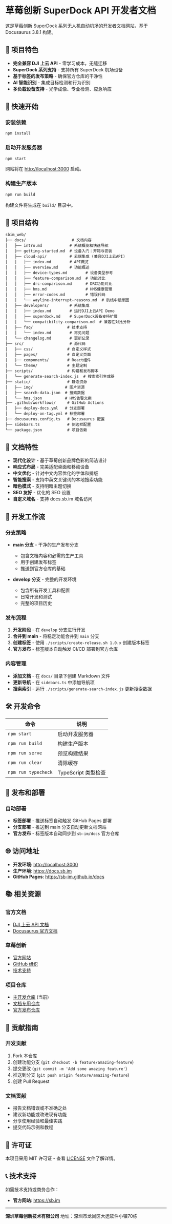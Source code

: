 # 草莓创新 SuperDock API 开发者文档

这是草莓创新 SuperDock 系列无人机自动机场的开发者文档网站，基于 Docusaurus 3.8.1 构建。

## 🎯 项目特色

- **完全兼容 DJI 上云 API** - 零学习成本，无缝迁移
- **SuperDock 系列支持** - 支持所有 SuperDock 机场设备
- **基于标签的发布策略** - 确保官方仓库的干净性
- **AI 智能识别** - 集成目标检测和行为识别
- **多负载设备支持** - 光学成像、专业检测、应急响应

## 🚀 快速开始

### 安装依赖

```bash
npm install
```

### 启动开发服务器

```bash
npm start
```

网站将在 <http://localhost:3000> 启动。

### 构建生产版本

```bash
npm run build
```

构建文件将生成在 `build/` 目录中。

## 📁 项目结构

```text
sbim_web/
├── docs/                    # 文档内容
│   ├── intro.md            # 系统概览和快速导航
│   ├── getting-started.md  # 设备入门：开箱与安装
│   ├── cloud-api/          # 云端集成 (兼容DJI上云API)
│   │   ├── index.md        # API概览
│   │   ├── overview.md     # 功能概述
│   │   ├── device-types.md        # 设备类型参考
│   │   ├── feature-comparison.md  # 功能对比
│   │   ├── drc-comparison.md      # DRC功能对比
│   │   ├── hms.md                 # HMS健康管理
│   │   ├── error-codes.md         # 错误代码
│   │   └── wayline-interrupt-reasons.md  # 航线中断原因
│   ├── developers/         # 系统集成
│   │   ├── index.md        # 运行DJI上云API Demo
│   │   ├── superdock.md    # SuperDock设备支持扩展
│   │   └── compatibility-comparison.md  # 兼容性对比分析
│   ├── faq/               # 技术支持
│   │   └── index.md        # 常见问题
│   └── changelog.md        # 更新记录
├── src/                    # 源代码
│   ├── css/               # 自定义样式
│   ├── pages/             # 自定义页面
│   ├── components/        # React组件
│   └── theme/             # 主题定制
├── scripts/               # 构建和发布脚本
│   └── generate-search-index.js  # 搜索索引生成器
├── static/                # 静态资源
│   ├── img/              # 图片资源
│   ├── search-data.json  # 搜索数据
│   └── hms.json          # HMS告警文案
├── .github/workflows/     # GitHub Actions
│   ├── deploy-docs.yml   # 分支部署
│   └── deploy-on-tag.yml # 标签部署
├── docusaurus.config.ts   # Docusaurus 配置
├── sidebars.ts            # 侧边栏配置
└── package.json           # 项目依赖
```

## 🎨 文档特性

- **现代化设计** - 基于草莓创新品牌色彩的简洁设计
- **响应式布局** - 完美适配桌面和移动设备
- **中文优化** - 针对中文内容优化的字体和排版
- **智能搜索** - 支持中英文关键词的本地搜索功能
- **暗色模式** - 支持明暗主题切换
- **SEO 友好** - 优化的 SEO 设置
- **自定义域名** - 支持 docs.sb.im 域名访问

## 📝 开发工作流

### 分支策略

- **main 分支** - 干净的生产发布分支
    - 包含文档内容和必需的生产工具
    - 用于创建发布标签
    - 推送到官方仓库的基础

- **develop 分支** - 完整的开发环境
    - 包含所有开发工具和配置
    - 日常开发和测试
    - 完整的项目历史

### 发布流程

1. **开发阶段** - 在 `develop` 分支进行开发
2. **合并到 main** - 将稳定功能合并到 `main` 分支
3. **创建标签** - 使用 `./scripts/create-release.sh 1.0.x` 创建版本标签
4. **官方发布** - 标签版本自动触发 CI/CD 部署到官方仓库

### 内容管理

- **添加文档** - 在 `docs/` 目录下创建 Markdown 文件
- **更新导航** - 在 `sidebars.ts` 中添加导航项
- **搜索索引** - 运行 `./scripts/generate-search-index.js` 更新搜索数据

## 🛠 开发命令

| 命令 | 说明 |
|------|------|
| `npm start` | 启动开发服务器 |
| `npm run build` | 构建生产版本 |
| `npm run serve` | 预览构建结果 |
| `npm run clear` | 清除缓存 |
| `npm run typecheck` | TypeScript 类型检查 |

## 🚀 发布和部署

### 自动部署

- **标签部署** - 推送标签自动触发 GitHub Pages 部署
- **分支部署** - 推送到 main 分支自动更新文档网站
- **官方发布** - 标签版本自动同步到 `sb-im/docs` 官方仓库

## 🌐 访问地址

- **开发环境**: <http://localhost:3000>
- **生产环境**: <https://docs.sb.im>
- **GitHub Pages**: <https://sb-im.github.io/docs>

## 📚 相关资源

### 官方文档
- [DJI 上云 API 文档](https://developer.dji.com/doc/cloud-api-tutorial/cn/)
- [Docusaurus 官方文档](https://docusaurus.io/)

### 草莓创新
- [官方网站](https://sb.im)
- [GitHub 组织](https://github.com/sb-im)
- [技术支持](mailto:developer@sb.im)

### 项目仓库
- [主开发仓库](https://github.com/JiajiaHuang/sbim_web) (当前)
- [文档专用仓库](https://github.com/JiajiaHuang/sbim_docs)
- [官方发布仓库](https://github.com/sb-im/docs)

## 🤝 贡献指南

### 开发贡献
1. Fork 本仓库
2. 创建功能分支 (`git checkout -b feature/amazing-feature`)
3. 提交更改 (`git commit -m 'Add some amazing feature'`)
4. 推送到分支 (`git push origin feature/amazing-feature`)
5. 创建 Pull Request

### 文档贡献
- 报告文档错误或不准确之处
- 建议新功能或改进现有功能
- 分享使用经验和最佳实践
- 提交代码示例和教程

## 📄 许可证

本项目采用 MIT 许可证 - 查看 [LICENSE](LICENSE) 文件了解详情。

## 📞 技术支持

如需技术支持或商务合作：


- **官方网站**: <https://sb.im>

---

**深圳草莓创新技术有限公司**
地址：深圳市龙岗区大运软件小镇70栋